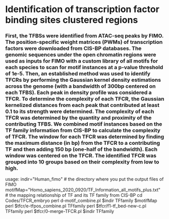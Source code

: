 # Identification of transcription factor binding sites clustered regions
### First, the TFBSs were identified from ATAC-seq peaks by FIMO. The position-specific weight matrices (PWMs) of transcription factors were downloaded from CIS-BP databases. The genomic sequences under the open chromatin regions were used as inputs for FIMO with a custom library of all motifs for each species to scan for motif instances at a p-value threshold of 1e-5. Then, an established method was used to identify TFCRs by performing the Gaussian kernel density estimations across the genome (with a bandwidth of 300bp centered on each TFBS). Each peak in density profile was considered a TFCR. To determine the complexity of each TFCR, the Gaussian kernelized distances from each peak that contributed at least 0.1 to its strength were determined. The complexity of each TFCR was determined by the quantity and proximity of the contributing TFBS. We combined motif instances based on the TF family information from CIS-BP to calculate the complexity of TFCR. The window for each TFCR was determined by finding the maximum distance (in bp) from the TFCR to a contributing TF and then adding 150 bp (one-half of the bandwidth). Each window was centered on the TFCR. The identified TFCR was grouped into 10 groups based on their complexity from low to high. 

usage:
indir="Human_fimo" # the directory where you put the output files of FIMO
motifMap="Homo_sapiens_2020_0920/TF_Information_all_motifs_plus.txt" # the mapping relationship of TF and its TF family from CIS-BP
cd Codes/TFCR_embryo
perl d-motif_combine.pl $indir TFfamily $motifMap
perl $tfcr/e-tfpos_combine.pl TFfamily
perl $tfcr/f1-tf_bed-new-c.pl TFfamily
perl $tfcr/0-merge-TFCR.pl $indir TFfamily
